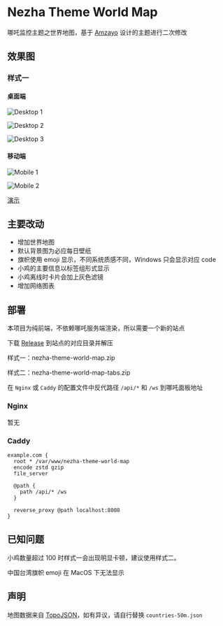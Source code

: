 # Nezha Theme World Map

哪吒监控主题之世界地图，基于 [Amzayo](https://blog.amzayo.com) 设计的主题进行二次修改

## 效果图

### 样式一

#### 桌面端

![Desktop 1](/screenshots/desktop_1.png)

![Desktop 2](/screenshots/desktop_2.png)

![Desktop 3](/screenshots/desktop_3.png)

#### 移动端

![Mobile 1](/screenshots/mobile_1.jpg)

![Mobile 2](/screenshots/mobile_2.jpg)

[演示](https://jks.422000.xyz)

## 主要改动

- 增加世界地图
- 默认背景图为必应每日壁纸
- 旗帜使用 emoji 显示，不同系统质感不同，Windows 只会显示对应 code
- 小鸡的主要信息以标签组形式显示
- 小鸡离线时卡片会加上灰色滤镜
- 增加网络图表

## 部署

本项目为纯前端，不依赖哪吒服务端渲染，所以需要一个新的站点

下载 [Release](https://github.com/reg233/nezha-theme-world-map/releases/latest) 到站点的对应目录并解压

样式一：nezha-theme-world-map.zip

样式二：nezha-theme-world-map-tabs.zip

在 `Nginx` 或 `Caddy` 的配置文件中反代路径 `/api/*` 和 `/ws` 到哪吒面板地址

### Nginx

暂无

### Caddy

```
example.com {
  root * /var/www/nezha-theme-world-map
  encode zstd gzip
  file_server

  @path {
    path /api/* /ws
  }

  reverse_proxy @path localhost:8008
}
```

## 已知问题

小鸡数量超过 100 时样式一会出现明显卡顿，建议使用样式二。

中国台湾旗帜 emoji 在 MacOS 下无法显示

## 声明

地图数据来自 [TopoJSON](https://github.com/topojson/world-atlas)，如有异议，请自行替换 `countries-50m.json`
